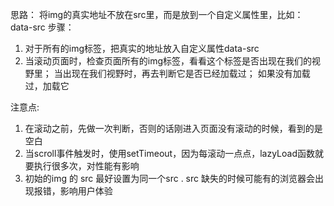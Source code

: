 思路： 将img的真实地址不放在src里，而是放到一个自定义属性里，比如： data-src
步骤：
1. 对于所有的img标签，把真实的地址放入自定义属性data-src
2. 当滚动页面时，检查页面所有的img标签，看看这个标签是否出现在我们的视野里；
  当出现在我们视野时，再去判断它是否已经加载过；
  如果没有加载过，加载它

注意点:
1. 在滚动之前，先做一次判断，否则的话刚进入页面没有滚动的时候，看到的是空白
2. 当scroll事件触发时，使用setTimeout，因为每滚动一点点，lazyLoad函数就要执行很多次，对性能有影响
3. 初始的img  的 src 最好设置为同一个src . src 缺失的时候可能有的浏览器会出现报错，影响用户体验